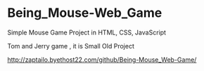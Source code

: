 # Being_Mouse-Web_Game

Simple Mouse Game Project in HTML, CSS, JavaScript

Tom and Jerry game , it is Small Old Project

http://zaptailo.byethost22.com/github/Being-Mouse_Web-Game/
